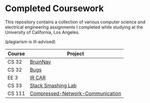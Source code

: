 # Completed Coursework

This repository contains a collection of various computer science and electrical engineering assignments I completed while studying at the University of California, Los Angeles.

(plagiarism is ill-advised)

| Course  | Project |
|---------|---------|
| CS 32 | [BruinNav](https://github.com/rwgriffithv/Completed-Coursework/tree/master/BruinNav-Project) |
| CS 32 | [Bugs](https://github.com/rwgriffithv/Completed-Coursework/tree/master/Bugs-Project) |
| EE 3  | [IR CAR](https://github.com/rwgriffithv/Completed-Coursework/tree/master/Car-Project) |
| CS 33 | [Stack Smashing Lab](https://github.com/rwgriffithv/Completed-Coursework/tree/master/Smashing-Lab) |
| CS 111| [Compressed-Network-Communication](https://github.com/rwgriffithv/Completed-Coursework/tree/master/Compressed-Network-Communication) |
